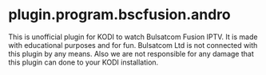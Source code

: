 # plugin.program.bscfusion.andro
This is unofficial plugin for KODI to watch Bulsatcom Fusion IPTV. It is made with educational purposes and for fun.
Bulsatcom Ltd is not connected with this plugin by any means.
Also we are not responsible for any damage that this plugin can done to your KODI installation.
